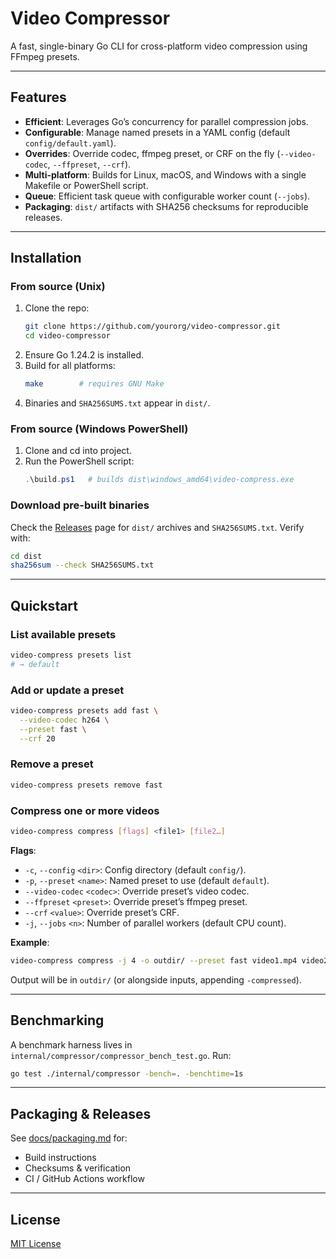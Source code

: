 # Video Compressor

A fast, single-binary Go CLI for cross-platform video compression using FFmpeg presets.

---

## Features

- **Efficient**: Leverages Go’s concurrency for parallel compression jobs.
- **Configurable**: Manage named presets in a YAML config (default `config/default.yaml`).
- **Overrides**: Override codec, ffmpeg preset, or CRF on the fly (`--video-codec`, `--ffpreset`, `--crf`).
- **Multi-platform**: Builds for Linux, macOS, and Windows with a single Makefile or PowerShell script.
- **Queue**: Efficient task queue with configurable worker count (`--jobs`).
- **Packaging**: `dist/` artifacts with SHA256 checksums for reproducible releases.

---

## Installation

### From source (Unix)

1. Clone the repo:
   ```bash
   git clone https://github.com/yourorg/video-compressor.git
   cd video-compressor
   ```
2. Ensure Go 1.24.2 is installed.
3. Build for all platforms:
   ```bash
   make        # requires GNU Make
   ```
4. Binaries and `SHA256SUMS.txt` appear in `dist/`.

### From source (Windows PowerShell)

1. Clone and cd into project.
2. Run the PowerShell script:
   ```powershell
   .\build.ps1   # builds dist\windows_amd64\video-compress.exe
   ```

### Download pre-built binaries

Check the [Releases](https://github.com/yourorg/video-compressor/releases) page for `dist/` archives and `SHA256SUMS.txt`. Verify with:

```bash
cd dist
sha256sum --check SHA256SUMS.txt
```

---

## Quickstart

### List available presets

```bash
video-compress presets list
# → default
```

### Add or update a preset

```bash
video-compress presets add fast \
  --video-codec h264 \
  --preset fast \
  --crf 20
```

### Remove a preset

```bash
video-compress presets remove fast
```

### Compress one or more videos

```bash
video-compress compress [flags] <file1> [file2…]
```

**Flags**:

- `-c`, `--config` `<dir>`: Config directory (default `config/`).
- `-p`, `--preset` `<name>`: Named preset to use (default `default`).
- `--video-codec` `<codec>`: Override preset’s video codec.
- `--ffpreset` `<preset>`: Override preset’s ffmpeg preset.
- `--crf` `<value>`: Override preset’s CRF.
- `-j`, `--jobs` `<n>`: Number of parallel workers (default CPU count).

**Example**:

```bash
video-compress compress -j 4 -o outdir/ --preset fast video1.mp4 video2.mov
```

Output will be in `outdir/` (or alongside inputs, appending `-compressed`).

---

## Benchmarking

A benchmark harness lives in `internal/compressor/compressor_bench_test.go`. Run:

```bash
go test ./internal/compressor -bench=. -benchtime=1s
```

---

## Packaging & Releases

See [docs/packaging.md](docs/packaging.md) for:

- Build instructions
- Checksums & verification
- CI / GitHub Actions workflow

---

## License

[MIT License](LICENSE)
